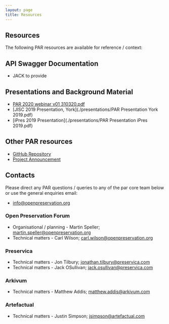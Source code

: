 ```yaml
---
layout: page
title: Resources
---
```


## Resources
The following PAR resources are available for reference / context:

## API Swagger Documentation
* JACK to provide

## Presentations and Background Material
- [PAR 2020 webinar v01 310320.pdf](./presentations/PAR%202020%20Webinar%20v01%20310320.pdf) 
- [JISC 2019 Presentation, York](./presentations/PAR Presentation York 2019.pdf)
- [iPres 2019 Presentation](./presentations/PAR Presentation iPres 2019.pdf)

## Other PAR resources
- [GitHub Repository](https://github.com/openpreserve/par)
- [Project Announcement](http://openpreservation.org/news/arkivum-artefactual-the-open-preservation-foundation-and-preservica-collaborate-on-new-jisc-initiative-for-sharing-preservation-action-best-practice/)

## Contacts
Please direct any PAR questions / queries to any of the par core team below or use the general enquiries email:
* info@openpreservation.org

### Open Preservation Forum
* Organisational / planning - Martin Speller; martin.speller@openpreservation.org
* Technical matters - Carl Wilson; carl.wilson@openpreservation.org

### Preservica
* Technical matters - Jon Tilbury; jonathan.tilbury@preservica.com
* Technical matters - Jack OSullivan; jack.osullivan@preservica.com 

### Arkivum
* Technical matters - Matthew Addis; matthew.addis@arkivum.com 

### Artefactual
* Technical matters -  Justin Simpson; jsimpson@artefactual.com 




